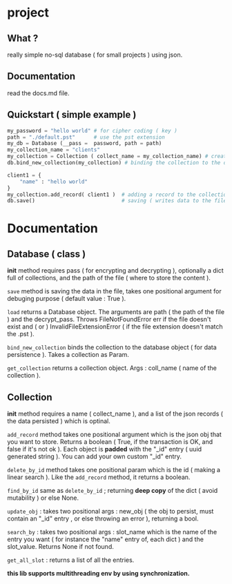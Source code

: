 # project

## What ?
really simple no-sql database ( for small projects ) using json.

## Documentation
read the docs.md file.

## Quickstart ( simple example )
```python
my_password = "hello world" # for cipher coding ( key )
path = "./default.pst"      # use the pst extension
my_db = Database (__pass =  password, path = path)
my_collection_name = "clients"
my_collection = Collection ( collect_name = my_collection_name) # creating the collection
db.bind_new_collection(my_collection) # binding the collection to the db

client1 = {
    "name" : "hello world"
}
my_collection.add_record( client1 )  # adding a record to the collection
db.save()                            # saving ( writes data to the file )
```

# Documentation
## Database ( class )
__init__ method requires pass ( for encrypting and decrypting ),
optionally a dict full of collections,
and the path of the file ( where to store the content ).

``save`` method is saving the data in the file,
takes one positional argument for debuging purpose ( default value : True ).

``load`` returns a Database object. The arguments are path ( the path of the file ) and the decrypt_pass.
Throws FileNotFoundError err if the file doesn't exist and ( or ) InvalidFileExtensionError ( if the file extension doesn't match  the .pst ).

``bind_new_collection`` binds the collection to the database object ( for data persistence ). Takes a collection as Param.

``get_collection`` returns a collection object. Args : coll_name ( name of the collection ).

## Collection
__init__ method requires a name ( collect_name ),
and a list of the json records ( the data persisted ) which is optinal.


``add_record`` method takes one positional argument which is the json obj that you want to store. Returns a boolean ( True,
if the transaction is OK, and false if it's not ok ).
Each object is **padded** with the "_id" entry ( uuid generated string ).
You can add your own custom "_id" entry.

``delete_by_id`` method takes one positional param which is the id ( making a linear search ). Like the ``add_record`` method, it returns a boolean.

``find_by_id`` same as ``delete_by_id`` ; returning **deep copy** of the dict ( avoid mutability ) or else None.

``update_obj`` : takes two positional args : new_obj ( the obj to persist, must contain an "_id" entry , or else throwing an error ),
returning a bool.

``search_by`` : takes two positional args : slot_name which is the name of the entry you want ( for instance the "name" entry of,
each dict ) and the slot_value. Returns None if not found.

``get_all_slot`` : returns a list of all the entries.

**this lib supports multithreading env by using synchronization.**